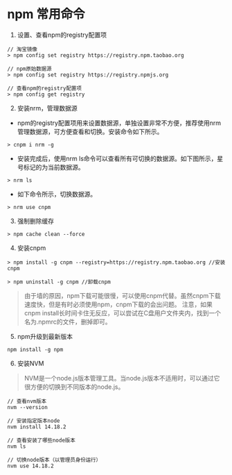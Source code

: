# npm 常用命令

1. 设置、查看npm的registry配置项
```
// 淘宝镜像
> npm config set registry https://registry.npm.taobao.org
 
// npm原始数据源
> npm config set registry https://registry.npmjs.org     
 
// 查看npm的registry配置项
> npm config get registry
```

2. 安装nrm，管理数据源
- npm的registry配置项用来设置数据源，单独设置非常不方便，推荐使用nrm管理数据源，可方便查看和切换。安装命令如下所示。
```
> cnpm i nrm -g
```
-  安装完成后，使用nrm ls命令可以查看所有可切换的数据源。如下图所示，星号标记的为当前数据源。
```
> nrm ls
```
- 如下命令所示，切换数据源。
```
> nrm use cnpm
```

3. 强制删除缓存
```
> npm cache clean --force
```

4. 安装cnpm
```
> npm install -g cnpm --registry=https://registry.npm.taobao.org //安装cnpm
 
> npm uninstall -g cnpm //卸载cnpm
```
> 由于墙的原因，npm下载可能很慢，可以使用cnpm代替。虽然cnpm下载速度快，但是有时必须使用npm，cnpm下载的会出问题。
注意，如果cnpm install长时间卡住无反应，可以尝试在C盘用户文件夹内，找到一个名为.npmrc的文件，删掉即可。

5. npm升级到最新版本
```
npm install -g npm
```

6. 安装NVM
> NVM是一个node.js版本管理工具。当node.js版本不适用时，可以通过它很方便的切换到不同版本的node.js。
```
// 查看nvm版本
nvm --version
 
// 安装指定版本node
nvm install 14.18.2 
 
// 查看安装了哪些node版本
nvm ls
 
// 切换node版本（以管理员身份运行）
nvm use 14.18.2
```
